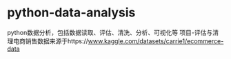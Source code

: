 # python-data-analysis
python数据分析，包括数据读取、评估、清洗、分析、可视化等
项目-评估与清理电商销售数据来源于https://www.kaggle.com/datasets/carrie1/ecommerce-data
